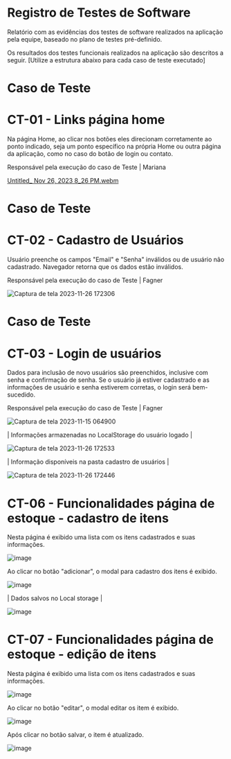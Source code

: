 # Registro de Testes de Software

Relatório com as evidências dos testes de software realizados na aplicação pela equipe, baseado no plano de testes pré-definido.

Os resultados dos testes funcionais realizados na aplicação são descritos a seguir. [Utilize a estrutura abaixo para cada caso de teste executado]

# Caso de Teste
# CT-01 - Links página home


Na página Home, ao clicar nos botões eles direcionam corretamente ao ponto indicado, seja um ponto específico na própria Home ou outra página da aplicação, como no caso do botão de login ou contato.

Responsável pela execução do caso de Teste | Mariana

[Untitled_ Nov 26, 2023 8_26 PM.webm](https://github.com/ICEI-PUC-Minas-PMV-ADS/pmv-ads-2023-2-e1-proj-web-t12-estoque-no-bolso/assets/145354919/4ff10910-6f4c-4cab-b3b9-f66a14c14eb9)


# Caso de Teste   
# CT-02 - Cadastro de Usuários

Usuário preenche os campos "Email" e "Senha" inválidos ou de usuário não cadastrado.
Navegador retorna que os dados estão inválidos.

Responsável pela execução do caso de Teste | Fagner




![Captura de tela 2023-11-26 172306](https://github.com/ICEI-PUC-Minas-PMV-ADS/pmv-ads-2023-2-e1-proj-web-t12-estoque-no-bolso/assets/145354919/0f532674-37bd-460c-b9f5-e58e8f60a978)





# Caso de Teste
# CT-03 - Login de usuários


Dados para inclusão de novo usuários são preenchidos, inclusive com senha e confirmação de senha.
Se o usuário já estiver cadastrado e as informações de usuário e senha estiverem corretas, o login será bem-sucedido.

Responsável pela execução do caso de Teste | Fagner 




![Captura de tela 2023-11-15 064900](https://github.com/ICEI-PUC-Minas-PMV-ADS/pmv-ads-2023-2-e1-proj-web-t12-estoque-no-bolso/assets/145354919/d652ac46-d309-4c90-b3ed-3a029b0aea52)




| Informações armazenadas no LocalStorage do usuário logado |



![Captura de tela 2023-11-26 172533](https://github.com/ICEI-PUC-Minas-PMV-ADS/pmv-ads-2023-2-e1-proj-web-t12-estoque-no-bolso/assets/145354919/0485af40-05aa-4082-9bfc-5f7762fa546e)




| Informação disponíveis na pasta cadastro de usuários |



![Captura de tela 2023-11-26 172446](https://github.com/ICEI-PUC-Minas-PMV-ADS/pmv-ads-2023-2-e1-proj-web-t12-estoque-no-bolso/assets/145354919/0899204d-424e-4269-89bf-0cd24b39bc31)

# CT-06 - Funcionalidades página de estoque - cadastro de itens

Nesta página é exibido uma lista com os itens cadastrados e suas informações. 

![image](https://github.com/ICEI-PUC-Minas-PMV-ADS/pmv-ads-2023-2-e1-proj-web-t12-estoque-no-bolso/assets/58199879/5fea6383-a4a4-4bf0-a0c9-e30eae4f493e)


Ao clicar no botão "adicionar", o modal para cadastro dos itens é exibido. 

![image](https://github.com/ICEI-PUC-Minas-PMV-ADS/pmv-ads-2023-2-e1-proj-web-t12-estoque-no-bolso/assets/58199879/fe91c36d-2d85-4b42-9eb7-a64030e085bf)


| Dados salvos no Local storage | 

![image](https://github.com/ICEI-PUC-Minas-PMV-ADS/pmv-ads-2023-2-e1-proj-web-t12-estoque-no-bolso/assets/58199879/82873a80-8d3b-4ee1-8f9a-1bd98695581e)


# CT-07 - Funcionalidades página de estoque - edição de itens

Nesta página é exibido uma lista com os itens cadastrados e suas informações.

![image](https://github.com/ICEI-PUC-Minas-PMV-ADS/pmv-ads-2023-2-e1-proj-web-t12-estoque-no-bolso/assets/58199879/5fea6383-a4a4-4bf0-a0c9-e30eae4f493e)

Ao clicar no botão "editar", o modal editar os item é exibido.

![image](https://github.com/ICEI-PUC-Minas-PMV-ADS/pmv-ads-2023-2-e1-proj-web-t12-estoque-no-bolso/assets/58199879/e360f1e9-6506-4dd6-92da-2fa657446024)

Após clicar no botão salvar, o item é atualizado.

![image](https://github.com/ICEI-PUC-Minas-PMV-ADS/pmv-ads-2023-2-e1-proj-web-t12-estoque-no-bolso/assets/58199879/b1ec5cba-9849-4993-9ace-09033e9f0af8)



